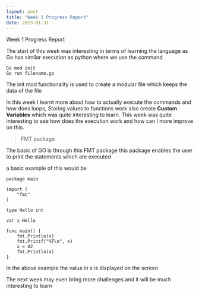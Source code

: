 ```yaml
---
layout: post
title: "Week 1 Progress Report"
date: 2023-01-31
---
```


Week 1 Progress Report 

The start of this week was interesting in terms of learning the language as Go has similar execution as python where we use the command

```
Go mod init 
Go run filename.go
```

The init mod functionality is used to create a modular file which keeps the data of the file

In this week I learnt more about how to actually execute the commands and how does loops, Storing values to functions work 
also create **Custom Variables** which was quite interesting to learn. This week was quite interesting to see how does the execution work and how can I more improve on this.


> FMT package

The basic of GO is through this FMT package 
this package enables the user to print the statements which are executed 

a basic example of this would be 

```
package main

import (
	"fmt"
)

type Hello int

var x Hello

func main() {
	fmt.Println(x)
	fmt.Printf("%T\n", x)
	x = 42
	fmt.Println(x)
}

```

In the above example the value in x is displayed on the screen 

The next week may even bring more challenges and it will be much interesting to learn 

